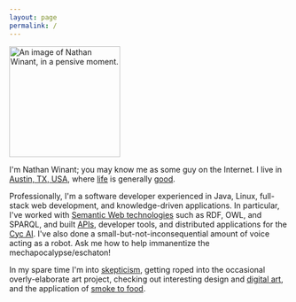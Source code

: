 ```yaml
---
layout: page
permalink: /
---
```


<img src="https://www.gravatar.com/avatar/7daf76f4fe7bd797a7c9dd8da0b9aadf?s=200" id="profilePic"
width="200" height="200" title="The author, in a pensive moment..."
alt="An image of Nathan Winant, in a pensive moment." />

I'm Nathan Winant; you may know me as some guy on the Internet.
I live in [Austin, TX, USA](http://ht.ly/nlELQ), where
[life](https://www.austinchronicle.com/news/2013-07-12/event-horizon/) is generally
[good](https://www.hipstercrite.com/2012/12/05/an-open-letter-to-john-aielli/).

Professionally, I'm a software developer experienced in Java, Linux, full-stack web development, and knowledge-driven applications.
In particular, I've worked with [Semantic Web technologies](https://en.wikipedia.org/wiki/Semantic_Web) such as RDF, OWL, and SPARQL,
and built [APIs](https://dev.cyc.com/), developer tools, and distributed applications for the [Cyc AI](http://wiki.lesswrong.com/wiki/Cyc).
I've also done a small-but-not-inconsequential amount of voice acting as a robot.
Ask me how to help immanentize the mechapocalypse/eschaton!

In my spare time I'm into
[skepticism](https://rationalwiki.org/wiki/Skepticism#Scientific_and_methodological_skepticism),
getting roped into the occasional overly-elaborate art project,
checking out interesting design and [digital art](https://processing.org/),
and the application of [smoke to food](https://www.texasmonthly.com/topics/barbecue).
